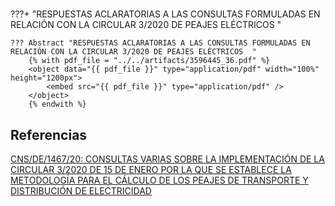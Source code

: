 
#
???+  "RESPUESTAS ACLARATORIAS A LAS CONSULTAS FORMULADAS EN RELACIÓN CON LA CIRCULAR 3/2020 DE PEAJES ELÉCTRICOS  "

    ??? Abstract "RESPUESTAS ACLARATORIAS A LAS CONSULTAS FORMULADAS EN RELACIÓN CON LA CIRCULAR 3/2020 DE PEAJES ELÉCTRICOS  "
        {% with pdf_file = "../../artifacts/3596445_36.pdf" %}
        <object data="{{ pdf_file }}" type="application/pdf" width="100%" height="1200px">
            <embed src="{{ pdf_file }}" type="application/pdf" />
        </object>
        {% endwith %}




## Referencias

 [CNS/DE/1467/20: CONSULTAS VARIAS SOBRE LA IMPLEMENTACIÓN DE LA CIRCULAR 3/2020 DE 15 DE ENERO POR LA QUE SE ESTABLECE LA METODOLOGÍA PARA EL CÁLCULO DE LOS  PEAJES DE TRANSPORTE Y DISTRIBUCIÓN DE ELECTRICIDAD](https://www.cnmc.es/expedientes/cnsde146720) 


